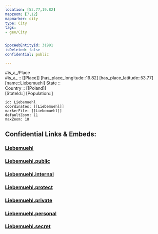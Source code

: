 ```yaml
---
location: [53.77,19.82] 
mapzoom: [7,12] 
mapmarker: city 
type: City
tags:
- geo/City


SpocWebEntityId: 31991
isDeleted: false
confidential: public

---
```

#is_a_/Place  
#is_a_ :: [[Place]] 
[has_place_longitude::19.82] 
[has_place_latitude::53.77] 
[name::Liebemuehl] 
State ::  
Country :: [[Poland]]  
[StateId::] 
[Population::] 



```leaflet
id: Liebemuehl
coordinates: [[Liebemuehl]] 
markerFile: [[Liebemuehl]] 
defaultZoom: 11 
maxZoom: 18
```


## Confidential Links & Embeds: 

### [Liebemuehl](/_Standards/Earth/Continent/Europe/Europe~East/Poland/Provinces~Poland/Warmian-Masurian/City/Liebemuehl.md) 

### [Liebemuehl.public](/_public/Earth/Continent/Europe/Europe~East/Poland/Provinces~Poland/Warmian-Masurian/City/Liebemuehl.public.md) 

### [Liebemuehl.internal](/_internal/Earth/Continent/Europe/Europe~East/Poland/Provinces~Poland/Warmian-Masurian/City/Liebemuehl.internal.md) 

### [Liebemuehl.protect](/_protect/Earth/Continent/Europe/Europe~East/Poland/Provinces~Poland/Warmian-Masurian/City/Liebemuehl.protect.md) 

### [Liebemuehl.private](/_private/Earth/Continent/Europe/Europe~East/Poland/Provinces~Poland/Warmian-Masurian/City/Liebemuehl.private.md) 

### [Liebemuehl.personal](/_personal/Earth/Continent/Europe/Europe~East/Poland/Provinces~Poland/Warmian-Masurian/City/Liebemuehl.personal.md) 

### [Liebemuehl.secret](/_secret/Earth/Continent/Europe/Europe~East/Poland/Provinces~Poland/Warmian-Masurian/City/Liebemuehl.secret.md)

